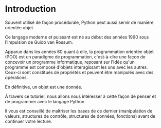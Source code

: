 Introduction
============

Souvent utilisé de façon procédurale, Python peut aussi servir de manière orientée objet.

Ce langage moderne et puissant est né au début des années 1990 sous l'impulsion de Guido van Rossum.

Apparue dans les années 60 quant à elle, la programmation orientée objet (POO) est un paradigme de programmation,
c'est-à-dire une façon de concevoir un programme informatique, reposant sur l'idée qu'un programme est composé d'objets interagissant les uns avec les autres.
Ceux-ci sont constitués de propriétés et peuvent être manipulés avec des opérations.

En définitive, un objet est une donnée.

À travers ce tutoriel, nous allons nous intéresser à cette façon de penser et de programmer avec le langage Python.

Il vous est conseillé de maîtriser les bases de ce dernier (manipulation de valeurs,
structures de contrôle, structures de données, fonctions) avant de continuer votre lecture.
